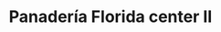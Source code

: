 ---
title: "Panadería Florida center II"
url: /puerto-la-cruz/panaderia-florida-center-ii/
shop: Bäckerei
---
